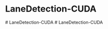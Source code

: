 # LaneDetection-CUDA
#   L a n e D e t e c t i o n - C U D A  
 #   L a n e D e t e c t i o n - C U D A  
 
